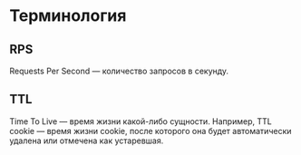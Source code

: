 # Терминология

## RPS
Requests Per Second — количество запросов в секунду.

## TTL
Time To Live — время жизни какой-либо сущности. Например, TTL cookie — время жизни cookie, после которого она будет автоматически удалена или отмечена как устаревшая.

